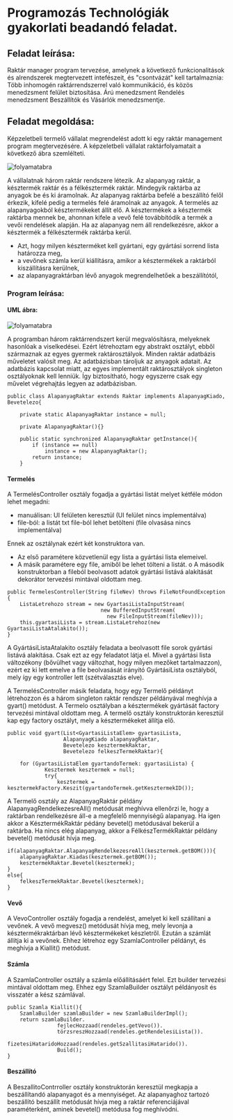 # Programozás Technológiák gyakorlati beadandó feladat.

## Feladat leírása:
Raktár manager program tervezése, amelynek a következő funkcionalitások és alrendszerek megtervezett intefészeit, és "csontvázát" kell tartalmaznia: 
Több inhomogén raktárrendszerrel való kommunikáció, és közös menedzsment felület biztosítása. 
Árú menedzsment 
Rendelés menedzsment 
Beszállítók és Vásárlók menedzsmentje.

## Feladat megoldása:
Képzeletbeli termelő vállalat megrendelést adott ki egy raktár management program megtervezésére. A képzeletbeli vállalat raktárfolyamatait a következő ábra szemlélteti.

![folyamatabra](https://github.com/JakabZsolt/ProgTechGyak/blob/main/Doc/img/1_abra.png)

A vállalatnak három raktár rendszere létezik. Az alapanyag raktár, a késztermék raktár és a félkésztermék raktár. Mindegyik raktárba az anyagok be és ki áramolnak. Az alapanyag raktárba befelé a beszállító felől érkezik, kifelé pedig a termelés felé áramolnak az anyagok. A termelés az alapanyagokból késztermékeket állít elő. A késztermékek a késztermék raktárba mennek be, ahonnan kifele a vevő felé továbbítódik a termék a vevői rendelések alapján. Ha az alapanyag nem áll rendelkezésre, akkor a késztermék a félkésztermék raktárba kerül.
-	Azt, hogy milyen készterméket kell gyártani, egy gyártási sorrend lista határozza meg,
-	a vevőnek számla kerül kiállításra, amikor a késztermékek a raktárból kiszállításra kerülnek,
-	az alapanyagraktárban lévő anyagok megrendelhetőek a beszállítótól, 


### Program leírása:
#### UML ábra:

![folyamatabra](https://github.com/JakabZsolt/ProgTechGyak/blob/main/Doc/img/2_abra.png)

A programban három raktárrendszert kerül megvalósításra, melyeknek hasonlóak a viselkedései. Ezért létrehoztam egy abstrakt osztályt, ebből származnak az egyes gyermek raktárosztályok.
Minden raktár adatbázis műveletet valósít meg. Az adatbázisban tároljuk az anyagok adatait. Az adatbázis kapcsolat miatt, az egyes implementált raktárosztályok singleton osztályoknak kell lenniük. Így biztosítható, hogy egyszerre csak egy művelet végrehajtás legyen az adatbázisban.
```
public class AlapanyagRaktar extends Raktar implements AlapanyagKiado, Bevetelezo{

    private static AlapanyagRaktar instance = null;

    private AlapanyagRaktar(){}

    public static synchronized AlapanyagRaktar getInstance(){
        if (instance == null)
            instance = new AlapanyagRaktar();
        return instance;
    }
```

#### Termelés
A  TermelésController osztály fogadja a gyártási listát melyet kétféle módon lehet megadni:
-	manuálisan: UI felületen keresztül (UI felület nincs implementálva)
-	file-ból: a listát txt file-ból lehet betölteni (file olvasása nincs implementálva)

Ennek az osztálynak ezért két konstruktora van. 
-	Az első paramétere közvetlenül egy lista a gyártási lista elemeivel. 
-	A másik paramétere egy file, amiből be lehet tölteni a listát.
o	A második konstruktorban a fileból beolvasott adatok gyártási listává alakítását dekorátor tervezési mintával oldottam meg. 
```
public TermelesController(String fileNev) throws FileNotFoundException {
    ListaLetrehozo stream = new GyartasiListaInputStream(
                              new BufferedInputStream(
                                new FileInputStream(fileNev)));
    this.gyartasiLista = stream.ListaLetrehoz(new GyartasiListaAtalakito());
}
```

A GyártásiListaAtalakito osztály feladata a beolvasott file sorok gyártási listává alakítása. Csak ezt az egy feladatot látja el. Mivel a gyártási lista változékony (bővülhet vagy változhat, hogy milyen mezőket tartalmazzon), ezért ez ki lett emelve a file beolvasását irányító GyártásiLista osztályból, mely így egy kontroller lett (szétválasztás elve).

A TermelésController másik feladata, hogy egy Termelő példányt létrehozzon és  a három singleton raktár rendszer példányával meghívja a gyart() metódust.
A Termelo osztályban a késztermékek gyártását factory tervezési mintával oldottam meg. A termelő osztály konstruktorán keresztül kap egy factory osztályt, mely a késztermékeket állítja elő.
```
public void gyart(List<GyartasiListaElem> gyartasiLista,
                  AlapanyagKiado alapanyagRaktar,
                  Bevetelezo kesztermekRaktar,
                  Bevetelezo felkeszTermekRaktar){

    for (GyartasiListaElem gyartandoTermek: gyartasiLista) {
            Kesztermek kesztermek = null;
            try{
                kesztermek = kesztermekFactory.Keszit(gyartandoTermek.getKesztermekID());
```

A Termelő osztály az AlapanyagRaktár példány AlapanyagRendelkezesreAll() metódusát meghívva ellenőrzi le, hogy a raktárban rendelkezésre áll-e a megfelelő mennyiségű alapanyag. Ha igen akkor a KésztermékRaktár pédány bevetel() metódusával bekerül a raktárba. Ha nincs elég alapanyag, akkor a FélkészTermékRaktár példány bevetel() metódusát hívja meg.
```
if(alapanyagRaktar.AlapanyagRendelkezesreAll(kesztermek.getBOM())){
    alapanyagRaktar.Kiadas(kesztermek.getBOM());
    kesztermekRaktar.Bevetel(kesztermek);
}
else{
    felkeszTermekRaktar.Bevetel(kesztermek);
}
```

#### Vevő
A VevoController osztály fogadja a rendelést, amelyet ki kell szállítani a vevőnek. A vevő megvesz() metódusát hívja meg, mely levonja a késztermékraktárban lévő késztermékeket készletről. Ezután a számlát állítja ki a vevőnek. Ehhez létrehoz egy SzamlaController példányt, és meghívja a Kiallit() metódust.

#### Számla
A SzamlaController osztály a számla előállításáért felel. Ezt builder tervezési mintával oldottam meg. Ehhez egy SzamlaBuilder osztályt példányosít és visszatér a kész számlával.
```
public Szamla Kiallit(){
    SzamlaBuilder szamlaBuilder = new SzamlaBuilderImpl();
    return szamlaBuilder.
                fejlecHozzaad(rendeles.getVevo()).
                törzsreszHozzaad(rendeles.getRendelesiLista()).
                fizetesiHataridoHozzaad(rendeles.getSzallitasiHatarido()).
                Build();
}
```

#### Beszállító
A BeszallitoContrroller osztály konstruktorán keresztül megkapja a beszállítandó alapanyagot és a mennyiséget. Az alapanyaghoz tartozó beszállító beszállít metódusát hívja meg a raktár referenciájával paraméterként, aminek bevetel() metódusa fog meghívódni.



